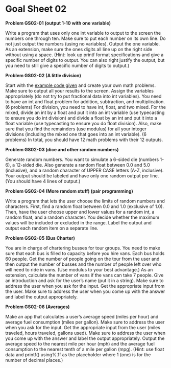# Goal Sheet 02

**Problem GS02-01 (output 1-10 with one variable)**

Write a program that uses only one int variable to output to the screen the numbers one through ten.  Make sure to put each number on its own line.  Do not just output the numbers (using no variables).  Output the one variable.  As an extension, make sure the ones digits all line up on the right side without using a space.  (Hint: look up printf format specifications and give a specific number of digits to output.  You can also right justify the output, but you need to still give a specific number of digits to output.)

**Problem GS02-02 (A little division)**

Start with the [example code given](https://github.com/MichaelTMiyoshi/CPPwithMiyoshi/blob/master/Problems/GoalSheet02SampleCode.md) and create your own math problems.  Make sure to output all your results to the screen.  Assign the variables appropriately (do not try to put fractional data into int variables).  You need to have an int and float problem for addition, subtraction, and multiplication.  (6 problems)  For division, you need to have int, float, and two mixed.  For the mixed, divide an int by a float and put it into an int variable (use typecasting to ensure you do int division) and divide a float by an int and put it into a float variable (use typecasting to ensure you do float division).  Also, make sure that you find the remainders (use modulus) for all your integer divisions (including the mixed one that goes into an int variable).  (6 problems)  In total, you should have 12 math problems with their 12 outputs.

**Problem GS02-03 (dice and other random numbers)**

Generate random numbers.  You want to simulate a 6-sided die (numbers 1-6), a 12-sided die.  Also generate a random float between 0.0 and 5.0 (inclusive), and a random character of UPPER CASE letters (A-Z, inclusive).  Your output should be labeled and have only one random output per line.  (You should have 4 lines of output.)

**Problem GS02-04 (More random stuff) (pair programming)**

Write a program that lets the user choose the limits of random numbers and characters.  First, find a random float between 0.0 and 1.0 (exclusive of 1.0).  Then, have the user choose upper and lower values for a random int, a random float, and a random character.  You decide whether the maximum values will be included or excluded in the range.  Label the output and output each random item on a separate line.

**Problem GS02-05 (Bus Charter)**

You are in charge of chartering busses for tour groups.  You need to make sure that each bus is filled to capacity before you hire vans.  Each bus holds 60 people.  Get the number of people going on the tour from the user and then output the number of busses and the number of people left over who will need to ride in vans.  (Use modulus to your best advantage.)  As an extension, calculate the number of vans if the vans can take 7 people.  Give an introduction and ask for the user’s name (put it in a string).  Make sure to address the user when you ask for the input.  Get the appropriate input from the user.  Make sure to address the user when you come up with the answer and label the output appropriately.

**Problem GS02-06 (Averages)**

Make an app that calculates a user’s average speed (miles per hour) and average fuel consumption (miles per gallon).  Make sure to address the user when you ask for the input.  Get the appropriate input from the user (miles traveled, hours traveled, gallons used).  Make sure to address the user when you come up with the answer and label the output appropriately.  Output the average speed to the nearest mile per hour (mph) and the average fuel consumption to the nearest tenth of a mile per gallon (mpg).  (Hint: use float data and printf() using%.1f as the placeholder where 1 (one) is for the number of decimal places.)
